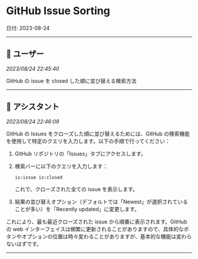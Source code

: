 # GitHub Issue Sorting

日付: 2023-08-24

---

## 👤 ユーザー
*2023/08/24 22:45:40*

GitHub の issue を closed した順に並び替える検索方法

---

## 🤖 アシスタント
*2023/08/24 22:46:09*

GitHub の Issues をクローズした順に並び替えるためには、GitHub の検索機能を使用して特定のクエリを入力します。以下の手順で行ってください：

1. GitHub リポジトリの「Issues」タブにアクセスします。
2. 検索バーに以下のクエリを入力します：
   ```
   is:issue is:closed
   ```
   これで、クローズされた全ての issue を表示します。

3. 結果の並び替えオプション（デフォルトでは「Newest」が選択されていることが多い）を「Recently updated」に変更します。

これにより、最も最近クローズされた issue から順番に表示されます。GitHub の web インターフェイスは頻繁に更新されることがありますので、具体的なボタンやオプションの位置は時々変わることがありますが、基本的な機能は変わらないはずです。

---
